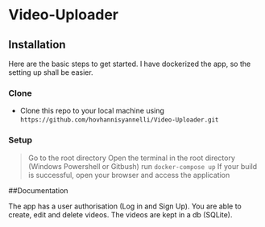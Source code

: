 # Video-Uploader

## Installation

Here are the basic steps to get started. I have dockerized the app, so the setting up shall be easier. 

### Clone

- Clone this repo to your local machine using `https://github.com/hovhannisyannelli/Video-Uploader.git`

### Setup

> Go to the root directory 
> Open the terminal in the root directory (Windows Powershell or Gitbush)
> run `docker-compose up`
> If your build is successful, open your browser and access the application

##Documentation 

The app has a user authorisation (Log in and Sign Up). You are able to create, edit and delete videos. The videos are kept in a db (SQLite). 
